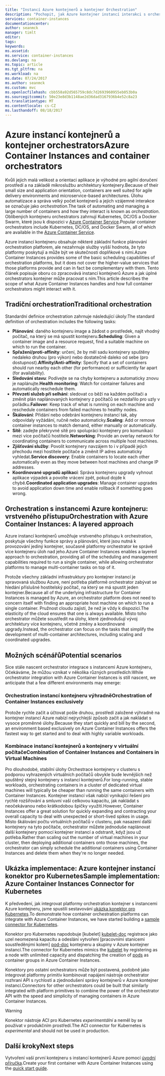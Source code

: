```yaml
---
title: "Instancí Azure kontejnerů a kontejner Orchestration"
description: "Pochopit, jak Azure kontejner instancí interakci s orchestrators kontejneru"
services: container-instances
documentationcenter: 
author: seanmck
manager: timlt
editor: 
tags: 
keywords: 
ms.assetid: 
ms.service: container-instances
ms.devlang: na
ms.topic: article
ms.tgt_pltfrm: na
ms.workload: na
ms.date: 07/24/2017
ms.author: seanmck
ms.custom: mvc
ms.openlocfilehash: cbb558a92d565759c8dc7d2693960955eb053b0a
ms.sourcegitcommit: 50e23e8d3b1148ae2d36dad3167936b4e52c8a23
ms.translationtype: MT
ms.contentlocale: cs-CZ
ms.lasthandoff: 08/18/2017
---
```

# <a name="azure-container-instances-and-container-orchestrators"></a><span data-ttu-id="fbcce-103">Azure instancí kontejnerů a kontejner orchestrators</span><span class="sxs-lookup"><span data-stu-id="fbcce-103">Azure Container Instances and container orchestrators</span></span>

<span data-ttu-id="fbcce-104">Kvůli jejich malá velikost a orientaci aplikace je výhodné pro agilní doručení prostředí a na základě mikroslužbu architektury kontejnery.</span><span class="sxs-lookup"><span data-stu-id="fbcce-104">Because of their small size and application orientation, containers are well suited for agile delivery environments and microservice-based architectures.</span></span> <span data-ttu-id="fbcce-105">Úlohu automatizace a správa velký počet kontejnerů a jejich vzájemné interakce se označuje jako *orchestration*.</span><span class="sxs-lookup"><span data-stu-id="fbcce-105">The task of automating and managing a large number of containers and how they interact is known as *orchestration*.</span></span> <span data-ttu-id="fbcce-106">Oblíbených kontejneru orchestrators zahrnují Kubernetes, DC/OS a Docker Swarm, které jsou k dispozici v [Azure Container Service](https://docs.microsoft.com/azure/container-service/).</span><span class="sxs-lookup"><span data-stu-id="fbcce-106">Popular container orchestrators include Kubernetes, DC/OS, and Docker Swarm, all of which are available in the [Azure Container Service](https://docs.microsoft.com/azure/container-service/).</span></span>

<span data-ttu-id="fbcce-107">Azure instancí kontejneru obsahuje některé základní funkce plánování orchestration platforem, ale nezahrnuje služby vyšší hodnota, že tyto platformy poskytují a může být ve skutečnosti doplňkové s nimi.</span><span class="sxs-lookup"><span data-stu-id="fbcce-107">Azure Container Instances provides some of the basic scheduling capabilities of orchestration platforms, but it does not cover the higher-value services that those platforms provide and can in fact be complementary with them.</span></span> <span data-ttu-id="fbcce-108">Tento článek popisuje oboru co zpracovává instancí kontejnerů Azure a jak úplné orchestrators kontejner může pracovat s ním.</span><span class="sxs-lookup"><span data-stu-id="fbcce-108">This article describes the scope of what Azure Container Instances handles and how full container orchestrators might interact with it.</span></span>

## <a name="traditional-orchestration"></a><span data-ttu-id="fbcce-109">Tradiční orchestration</span><span class="sxs-lookup"><span data-stu-id="fbcce-109">Traditional orchestration</span></span>

<span data-ttu-id="fbcce-110">Standardní definice orchestration zahrnuje následující úkoly:</span><span class="sxs-lookup"><span data-stu-id="fbcce-110">The standard definition of orchestration includes the following tasks:</span></span>

- <span data-ttu-id="fbcce-111">**Plánování**: daného kontejneru image a žádost o prostředek, najít vhodný počítač, na který se má spustit kontejneru.</span><span class="sxs-lookup"><span data-stu-id="fbcce-111">**Scheduling**: Given a container image and a resource request, find a suitable machine on which to run the container.</span></span>
- <span data-ttu-id="fbcce-112">**Spřažení/proti-affinity**: určení, že by měl sadu kontejnery spuštěny nedaleko druhou (pro výkon) nebo dostatečně daleko od sebe (pro dostupnost).</span><span class="sxs-lookup"><span data-stu-id="fbcce-112">**Affinity/Anti-affinity**: Specify that a set of containers should run nearby each other (for performance) or sufficiently far apart (for availability).</span></span>
- <span data-ttu-id="fbcce-113">**Sledování stavu**: Podívejte se na chyby kontejneru a automaticky znovu je naplánujte.</span><span class="sxs-lookup"><span data-stu-id="fbcce-113">**Health monitoring**: Watch for container failures and automatically reschedule them.</span></span>
- <span data-ttu-id="fbcce-114">**Převzetí služeb při selhání**: sledovat co běží na každém počítači a změnit plán naplánovaných kontejnery z počítačů se nezdařilo pro uzly v pořádku.</span><span class="sxs-lookup"><span data-stu-id="fbcce-114">**Failover**: Keep track of what is running on each machine and reschedule containers from failed machines to healthy nodes.</span></span>
- <span data-ttu-id="fbcce-115">**Škálování**: Přidání nebo odebrání kontejneru instancí tak, aby odpovídaly vyžádání, ručně nebo automaticky.</span><span class="sxs-lookup"><span data-stu-id="fbcce-115">**Scaling**: Add or remove container instances to match demand, either manually or automatically.</span></span>
- <span data-ttu-id="fbcce-116">**Sítě**: zadejte překryvné sítě pro spolupráci kontejnery pro komunikaci mezi více počítačů hostitele.</span><span class="sxs-lookup"><span data-stu-id="fbcce-116">**Networking**: Provide an overlay network for coordinating containers to communicate across multiple host machines.</span></span>
- <span data-ttu-id="fbcce-117">**Zjišťování služby**: Povolit kontejnery navzájem to i v případě jejich přechodu mezi hostitele počítače a změnit IP adres automaticky vyhledat.</span><span class="sxs-lookup"><span data-stu-id="fbcce-117">**Service discovery**: Enable containers to locate each other automatically even as they move between host machines and change IP addresses.</span></span>
- <span data-ttu-id="fbcce-118">**Koordinované upgradů aplikací**: Správa kontejneru upgrady vyhnout aplikace výpadek a povolte vrácení zpět, pokud dojde k chybě.</span><span class="sxs-lookup"><span data-stu-id="fbcce-118">**Coordinated application upgrades**: Manage container upgrades to avoid application down time and enable rollback if something goes wrong.</span></span>

## <a name="orchestration-with-azure-container-instances-a-layered-approach"></a><span data-ttu-id="fbcce-119">Orchestration s instancemi Azure kontejneru: vrstveného přístupu</span><span class="sxs-lookup"><span data-stu-id="fbcce-119">Orchestration with Azure Container Instances: A layered approach</span></span>

<span data-ttu-id="fbcce-120">Azure instancí kontejnerů umožňuje vrstveného přístupu k orchestration, poskytuje všechny funkce správy a plánování, které jsou nutná k provozování jediný kontejner, současně platformy orchestrator ke správě více kontejneru úloh nad jeho.</span><span class="sxs-lookup"><span data-stu-id="fbcce-120">Azure Container Instances enables a layered approach to orchestration, providing all of the scheduling and management capabilities required to run a single container, while allowing orchestrator platforms to manage multi-container tasks on top of it.</span></span>

<span data-ttu-id="fbcce-121">Protože všechny základní infrastruktury pro kontejner instancí je spravovaná službou Azure, není potřeba platformě orchestrator zabývat se hledání příslušné hostitelský počítač, na který se má spustit jeden kontejner.</span><span class="sxs-lookup"><span data-stu-id="fbcce-121">Because all of the underlying infrastructure for Container Instances is managed by Azure, an orchestrator platform does not need to concern itself with finding an appropriate host machine on which to run a single container.</span></span> <span data-ttu-id="fbcce-122">Pružnost cloudu zajistí, že než je vždy k dispozici.</span><span class="sxs-lookup"><span data-stu-id="fbcce-122">The elasticity of the cloud ensures that one is always available.</span></span> <span data-ttu-id="fbcce-123">Místo toho orchestrator můžete soustředit na úlohy, které zjednodušují vývoj architektury více kontejneru, včetně změny a koordinované upgrady.</span><span class="sxs-lookup"><span data-stu-id="fbcce-123">Instead, the orchestrator can focus on the tasks that simplify the development of multi-container architectures, including scaling and coordinated upgrades.</span></span>



## <a name="potential-scenarios"></a><span data-ttu-id="fbcce-124">Možných scénářů</span><span class="sxs-lookup"><span data-stu-id="fbcce-124">Potential scenarios</span></span>

<span data-ttu-id="fbcce-125">Sice stále nascent orchestrator integrace s instancemi Azure kontejneru, Očekáváme, že můžou vznikat v několika různých prostředích:</span><span class="sxs-lookup"><span data-stu-id="fbcce-125">While orchestrator integration with Azure Container Instances is still nascent, we anticipate that a few different environments may emerge:</span></span>

### <a name="orchestration-of-container-instances-exclusively"></a><span data-ttu-id="fbcce-126">Orchestration instancí kontejneru výhradně</span><span class="sxs-lookup"><span data-stu-id="fbcce-126">Orchestration of Container Instances exclusively</span></span>

<span data-ttu-id="fbcce-127">Protože rychle začít a účtovat pošle druhou, prostředí založené výhradně na kontejner instancí Azure nabízí nejrychlejší způsob začít a jak nakládat s vysoce proměnné úlohy.</span><span class="sxs-lookup"><span data-stu-id="fbcce-127">Because they start quickly and bill by the second, an environment based exclusively on Azure Container Instances offers the fastest way to get started and to deal with highly variable workloads.</span></span>

### <a name="combination-of-container-instances-and-containers-in-virtual-machines"></a><span data-ttu-id="fbcce-128">Kombinace instancí kontejnerů a kontejnery v virtuální počítače</span><span class="sxs-lookup"><span data-stu-id="fbcce-128">Combination of Container Instances and Containers in Virtual Machines</span></span>

<span data-ttu-id="fbcce-129">Pro dlouhodobé, stabilní úlohy Orchestrace kontejnery v clusteru s podporou vyhrazených virtuálních počítačů obvykle bude levnějších než spuštěný stejný kontejnery s instancí kontejnerů.</span><span class="sxs-lookup"><span data-stu-id="fbcce-129">For long-running, stable workloads, orchestrating containers in a cluster of dedicated virtual machines will typically be cheaper than running the same containers with Container Instances.</span></span> <span data-ttu-id="fbcce-130">Kontejner instancí však nabízí vynikající řešení pro rychlé rozšiřování a smluvní vaší celkovou kapacitu, jak nakládat s neočekávanou nebo krátkodobou špičky využití.</span><span class="sxs-lookup"><span data-stu-id="fbcce-130">However, Container Instances offer a great solution for quickly expanding and contracting your overall capacity to deal with unexpected or short-lived spikes in usage.</span></span> <span data-ttu-id="fbcce-131">Místo škálování počtu virtuálních počítačů v clusteru, pak nasazení další kontejnery na tyto počítače, orchestrator můžete jednoduše naplánovat další kontejnery pomocí kontejner instancí a odstranit, když jsou už potřeba.</span><span class="sxs-lookup"><span data-stu-id="fbcce-131">Rather than scaling out the number of virtual machines in your cluster, then deploying additional containers onto those machines, the orchestrator can simply schedule the additional containers using Container Instances and delete them when they're no longer needed.</span></span>

## <a name="sample-implementation-azure-container-instances-connector-for-kubernetes"></a><span data-ttu-id="fbcce-132">Ukázka implementace: Azure kontejner instancí konektor pro Kubernetes</span><span class="sxs-lookup"><span data-stu-id="fbcce-132">Sample implementation: Azure Container Instances Connector for Kubernetes</span></span>

<span data-ttu-id="fbcce-133">K předvedení, jak integrovat platformy orchestration kontejner s instancemi Azure kontejneru, jsme spustili sestavování [ukázka konektor pro Kubernetes][aci-connector-k8s].</span><span class="sxs-lookup"><span data-stu-id="fbcce-133">To demonstrate how container orchestration platforms can integrate with Azure Container Instances, we have started building a [sample connector for Kubernetes][aci-connector-k8s].</span></span> 

<span data-ttu-id="fbcce-134">Konektor pro Kubernetes napodobuje [kubelet] [ kubelet-doc] registrace jako uzel neomezená kapacitu a odeslání vytvoření [pracovními stanicemi soustředěnými kolem] [ pod-doc] kontejneru a skupiny v Azure kontejner instancí.</span><span class="sxs-lookup"><span data-stu-id="fbcce-134">The connector for Kubernetes mimics the [kubelet][kubelet-doc] by registering as a node with unlimited capacity and dispatching the creation of [pods][pod-doc] as container groups in Azure Container Instances.</span></span> 

<!-- ![ACI Connector for Kubernetes][aci-connector-k8s-gif] -->

<span data-ttu-id="fbcce-135">Konektory pro ostatní orchestrators může být postavená, podobně jako integrovat platformy primitiv kombinovat napájení nástroje orchestrator rozhraní API s rychlostí a zjednodušení správy kontejnerů v Azure kontejner instancí.</span><span class="sxs-lookup"><span data-stu-id="fbcce-135">Connectors for other orchestrators could be built that similarly integrated with platform primitives to combine the power of the orchestrator API with the speed and simplicity of managing containers in Azure Container Instances.</span></span>

> [!WARNING]
> <span data-ttu-id="fbcce-136">Konektor nástroje ACI pro Kubernetes *experimentální* a neměl by se používat v produkčním prostředí.</span><span class="sxs-lookup"><span data-stu-id="fbcce-136">The ACI connector for Kubernetes is *experimental* and should not be used in production.</span></span>

## <a name="next-steps"></a><span data-ttu-id="fbcce-137">Další kroky</span><span class="sxs-lookup"><span data-stu-id="fbcce-137">Next steps</span></span>

<span data-ttu-id="fbcce-138">Vytvoření vaší první kontejneru s instancí kontejnerů Azure pomocí [úvodní příručka](container-instances-quickstart.md).</span><span class="sxs-lookup"><span data-stu-id="fbcce-138">Create your first container with Azure Container Instances using the [quick start guide](container-instances-quickstart.md).</span></span>

<!-- IMAGES -->
[aci-connector-k8s-gif]: ./media/container-instances-orchestrator-relationship/aci-connector-k8s.gif

<!-- LINKS -->
[aci-connector-k8s]: https://github.com/azure/aci-connector-k8s
[kubelet-doc]: https://kubernetes.io/docs/admin/kubelet/
[pod-doc]: https://kubernetes.io/docs/concepts/workloads/pods/pod/